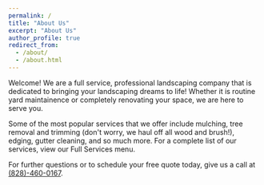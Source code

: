 ```yaml
---
permalink: /
title: "About Us"
excerpt: "About Us"
author_profile: true
redirect_from: 
  - /about/
  - /about.html
---
```


Welcome! We are a full service, professional landscaping company that is dedicated to bringing your landscaping dreams to life! Whether it is routine yard maintainence or completely renovating your space, we are here to serve you. 

Some of the most popular services that we offer include mulching, tree removal and trimming (don't worry, we haul off all wood and brush!), edging, gutter cleaning, and so much more. For a complete list of our services, view our Full Services menu.

For further questions or to schedule your free quote today, give us a call at [(828)-460-0167](828-460-0167). 

